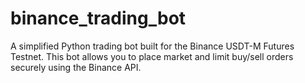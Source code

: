# binance_trading_bot
A simplified Python trading bot built for the Binance USDT-M Futures Testnet. This bot allows you to place market and limit buy/sell orders securely using the Binance API.
